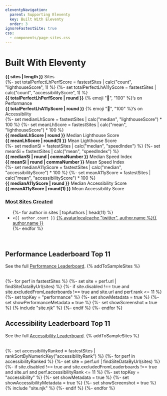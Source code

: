 ```yaml
---
eleventyNavigation:
  parent: Supporting Eleventy
  key: Built With Eleventy
  order: 3
ignoreFastestSite: true
css:
  - components/page-sites.css
---
```


# Built With Eleventy

<div class="lo" style="--lo-stackpoint: 30em; --lo-margin-v: 2em">
	<div class="lo-c" style="flex-grow: 2" id="statistics"><!-- backwards compt for previous id link -->
		<div><strong class="sites-val">{{ sites | length }}</strong> Sites</div>
		{%- set totalPerfectLhPerfScore = fastestSites | calc("count", "lighthouseScore", 1) %}
		{%- set totalPerfectLhA11yScore = fastestSites | calc("count", "accessibilityScore", 1) %}
		<div><strong class="sites-val">{{ totalPerfectLhPerfScore | round }}</strong> {% emoji "💯", "100" %}’s on Performance</div>
		<div><strong class="sites-val">{{ totalPerfectLhA11yScore | round }}</strong> {% emoji "💯", "100" %}’s on Accessibility</div>
		{%- set medianLhScore = fastestSites | calc("median", "lighthouseScore") * 100 %}
		{%- set meanLhScore = fastestSites | calc("mean", "lighthouseScore") * 100 %}
		<div><strong class="sites-val">{{ medianLhScore | round }}</strong> Median Lighthouse Score</div>
		<div><strong class="sites-val">{{ meanLhScore | round(1) }}</strong> Mean Lighthouse Score</div>
		{%- set medianSi = fastestSites | calc("median", "speedIndex") %}
		{%- set meanSi = fastestSites | calc("mean", "speedIndex") %}
		<div><strong class="sites-val">{{ medianSi | round | commaNumber }}</strong> Median Speed Index</div>
		<div><strong class="sites-val">{{ meanSi | round | commaNumber }}</strong> Mean Speed Index</div>
		<!-- {%- set medianFcp = fastestSites | calc("median", "firstContentfulPaint") %}
		{%- set meanFcp = fastestSites | calc("mean", "firstContentfulPaint") %}
		<div><strong class="sites-val">{{ medianFcp | round | commaNumber }}</strong> Median First Contentful Paint</div>
		<div><strong class="sites-val">{{ meanFcp | round | commaNumber }}</strong> Mean First Contentful Paint</div> -->
		<!-- {%- set medianFmp = fastestSites | calc("median", "firstMeaningfulPaint") %}
		{%- set meanFmp = fastestSites | calc("mean", "firstMeaningfulPaint") %}
		<div><strong class="sites-val">{{ medianFmp | round | commaNumber }}</strong> Median First Meaningful Paint</div>
		<div><strong class="sites-val">{{ meanFmp | round | commaNumber }}</strong> Mean First Meaningful Paint</div> -->
		{%- set medianA11yScore = fastestSites | calc("median", "accessibilityScore") * 100 %}
		{%- set meanA11yScore = fastestSites | calc("mean", "accessibilityScore") * 100 %}
		<div><strong class="sites-val">{{ medianA11yScore | round }}</strong> Median Accessibility Score</div>
		<div><strong class="sites-val">{{ meanA11yScore | round(1) }}</strong> Mean Accessibility Score</div>
	</div>
	<div class="lo-c">
		<h3 class="authors-hed"><a href="/docs/authors/">Most Sites Created</a></h3>
		<ul class="authors-list">
		{%- for author in sites | topAuthors | head(11) %}
			<li><code>×{{ author.count }}</code> <a href="https://twitter.com/{{ author.name }}">{% avatarlocalcache "twitter", author.name %}{{ author.name }}</a></li>
		{%- endfor %}
		</ul>
	</div>
</div>

<br>

## Performance Leaderboard Top 11

See the full [Performance Leaderboard](/docs/performance-leaderboard/). {% addToSampleSites %}

<br>

<div class="lo sites-lo" style="--lo-margin-h: 2rem; --lo-margin-v: 1rem; --lo-stackpoint: 31.25em;">
{%- for perf in fastestSites %}
{%- set site = perf.url | findSiteDataByUrl(sites) %}
{%- if site.disabled !== true and site.excludedFromLeaderboards !== true and site.url and perf.rank <= 11 %}
	{%- set topKey = "performance" %}
	{%- set showMetadata = true %}
	{%- set showPerformanceMetadata = true %}
	{%- set showScreenshot = true %}
	{% include "site.njk" %}
{%- endif %}
{%- endfor %}
</div>

## Accessibility Leaderboard Top 11

See the full [Accessibility Leaderboard](/docs/accessibility-leaderboard/). {% addToSampleSites %}

<br>

<div class="lo sites-lo" style="--lo-margin-h: 2rem; --lo-margin-v: 1rem; --lo-stackpoint: 31.25em;">
{%- set accessibilityRanked = fastestSites | rankSortByNumericKey("accessibilityRank") %}
{%- for perf in accessibilityRanked %}
{%- set site = perf.url | findSiteDataByUrl(sites) %}
{%- if site.disabled !== true and site.excludedFromLeaderboards !== true and site.url and perf.accessibilityRank <= 11 %}
	{%- set topKey = "accessibility" %}
	{%- set showMetadata = true %}
	{%- set showAccessibilityMetadata = true %}
	{%- set showScreenshot = true %}
	{% include "site.njk" %}
{%- endif %}
{%- endfor %}
</div>

